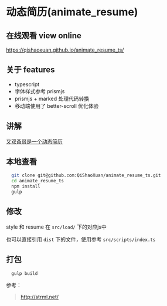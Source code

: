 # 动态简历(animate_resume)

## 在线观看 view online

https://qishaoxuan.github.io/animate_resume_ts/

## 关于 features

- typescript
- 字体样式参考 prismjs
- prismjs + marked 处理代码转换
- 移动端使用了 better-scroll 优化体验

## 讲解

[又双叒叕是一个动态简历](https://juejin.im/post/5c1fd3f1f265da61171cb8bf)

## 本地查看

```bash
  git clone git@github.com:QiShaoXuan/animate_resume_ts.git
  cd animate_resume_ts
  npm install
  gulp
```

## 修改

style 和 resume 在 `src/load/` 下的对应js中

也可以直接引用 `dist` 下的文件，使用参考 `src/scripts/index.ts`

## 打包

```bash
  gulp build
```

参考：

> http://strml.net/
